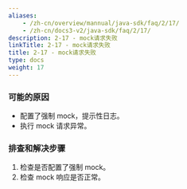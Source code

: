 ```yaml
---
aliases:
    - /zh-cn/overview/mannual/java-sdk/faq/2/17/
    - /zh-cn/docs3-v2/java-sdk/faq/2/17/
description: 2-17 - mock请求失败
linkTitle: 2-17 - mock请求失败
title: 2-17 - mock请求失败
type: docs
weight: 17
---
```







### 可能的原因
* 配置了强制 mock，提示性日志。
* 执行 mock 请求异常。

### 排查和解决步骤
1. 检查是否配置了强制 mock。
2. 检查 mock 响应是否正常。